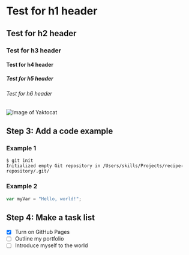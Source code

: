 # Test for h1 header
## Test for h2 header
### Test for h3 header
#### Test for h4 header
##### Test for h5 header
###### Test for h6 header


![Image of Yaktocat](https://octodex.github.com/images/yaktocat.png)

## Step 3: Add a code example

### Example 1

```
$ git init
Initialized empty Git repository in /Users/skills/Projects/recipe-repository/.git/
```

### Example 2

``` javascript
var myVar = "Hello, world!";
```

## Step 4: Make a task list

- [x] Turn on GitHub Pages
- [ ] Outline my portfolio
- [ ] Introduce myself to the world
